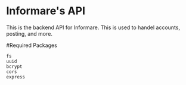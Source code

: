 # Informare's API
This is the backend API for Informare. This is used to handel accounts, posting, and more.

#Required Packages
```
fs
uuid
bcrypt
cors
express
```
